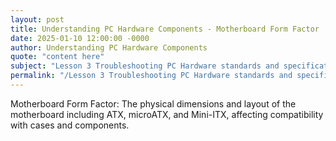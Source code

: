 ```yaml
---
layout: post
title: Understanding PC Hardware Components - Motherboard Form Factor
date: 2025-01-10 12:00:00 -0000
author: Understanding PC Hardware Components
quote: "content here"
subject: "Lesson 3 Troubleshooting PC Hardware standards and specifications"
permalink: "/Lesson 3 Troubleshooting PC Hardware standards and specifications/Understanding PC Hardware Components/Understanding PC Hardware Components - Motherboard Form Factor"
---
```


Motherboard Form Factor: The physical dimensions and layout of the motherboard including ATX, microATX, and Mini-ITX, affecting compatibility with cases and components.
